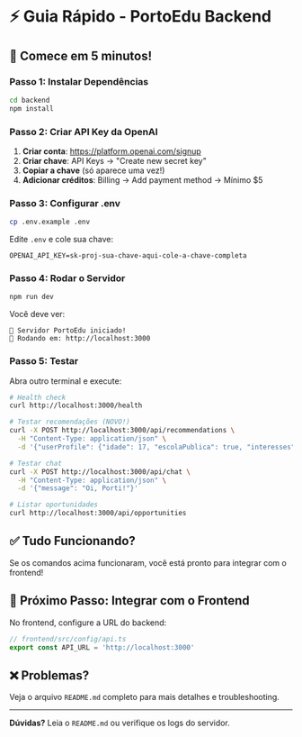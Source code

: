 # ⚡ Guia Rápido - PortoEdu Backend

## 🎯 Comece em 5 minutos!

### Passo 1: Instalar Dependências
```bash
cd backend
npm install
```

### Passo 2: Criar API Key da OpenAI

1. **Criar conta**: https://platform.openai.com/signup
2. **Criar chave**: API Keys → "Create new secret key"
3. **Copiar a chave** (só aparece uma vez!)
4. **Adicionar créditos**: Billing → Add payment method → Mínimo $5

### Passo 3: Configurar .env

```bash
cp .env.example .env
```

Edite `.env` e cole sua chave:
```env
OPENAI_API_KEY=sk-proj-sua-chave-aqui-cole-a-chave-completa
```

### Passo 4: Rodar o Servidor

```bash
npm run dev
```

Você deve ver:
```
🚀 Servidor PortoEdu iniciado!
📍 Rodando em: http://localhost:3000
```

### Passo 5: Testar

Abra outro terminal e execute:

```bash
# Health check
curl http://localhost:3000/health

# Testar recomendações (NOVO!)
curl -X POST http://localhost:3000/api/recommendations \
  -H "Content-Type: application/json" \
  -d '{"userProfile": {"idade": 17, "escolaPublica": true, "interesses": ["tecnologia"]}}'

# Testar chat
curl -X POST http://localhost:3000/api/chat \
  -H "Content-Type: application/json" \
  -d '{"message": "Oi, Porti!"}'

# Listar oportunidades
curl http://localhost:3000/api/opportunities
```

## ✅ Tudo Funcionando?

Se os comandos acima funcionaram, você está pronto para integrar com o frontend!

## 🔗 Próximo Passo: Integrar com o Frontend

No frontend, configure a URL do backend:

```typescript
// frontend/src/config/api.ts
export const API_URL = 'http://localhost:3000'
```

## ❌ Problemas?

Veja o arquivo `README.md` completo para mais detalhes e troubleshooting.

---

**Dúvidas?** Leia o `README.md` ou verifique os logs do servidor.
